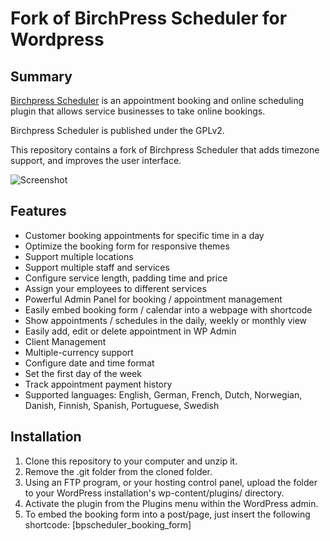 # Fork of BirchPress Scheduler for Wordpress

## Summary

[Birchpress Scheduler](https://www.birchpress.com) is an appointment booking and online
scheduling plugin that allows service businesses to take online bookings.

Birchpress Scheduler is published under the GPLv2.

This repository contains a fork of Birchpress Scheduler that adds timezone support,
and improves the user interface.

![Screenshot](https://github.com/knipknap/birchschedule/blob/1.10.2/screenshot-2.png?raw=true)

## Features

* Customer booking appointments for specific time in a day
* Optimize the booking form for responsive themes
* Support multiple locations
* Support multiple staff and services
* Configure service length, padding time and price
* Assign your employees to different services
* Powerful Admin Panel for booking / appointment management
* Easily embed booking form / calendar into a webpage with shortcode
* Show appointments / schedules in the daily, weekly or monthly view
* Easily add, edit or delete appointment in WP Admin
* Client Management
* Multiple-currency support
* Configure date and time format
* Set the first day of the week
* Track appointment payment history
* Supported languages: English, German, French, Dutch, Norwegian, Danish, Finnish, Spanish, Portuguese, Swedish

## Installation

1. Clone this repository to your computer and unzip it.
2. Remove the .git folder from the cloned folder.
3. Using an FTP program, or your hosting control panel, upload the folder to your WordPress installation's wp-content/plugins/ directory.
4. Activate the plugin from the Plugins menu within the WordPress admin.
5. To embed the booking form into a post/page, just insert the following shortcode: [bpscheduler_booking_form]
